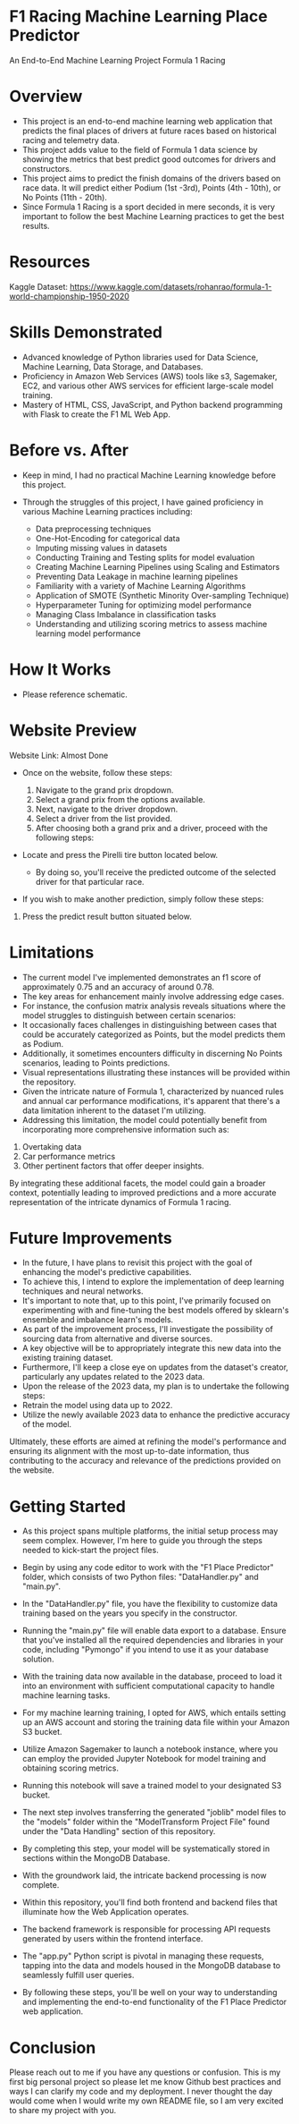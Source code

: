 # F1 Racing Machine Learning Place Predictor

 An End-to-End Machine Learning Project Formula 1 Racing

# Overview
- This project is an end-to-end machine learning web application that predicts the final places of drivers at future races based on historical racing and telemetry data.
- This project adds value to the field of Formula 1 data science by showing the metrics that best predict good outcomes for drivers and constructors.
- This project aims to predict the finish domains of the drivers based on race data. It will predict either Podium (1st -3rd), Points (4th - 10th), or No Points (11th - 20th). 
- Since Formula 1 Racing is a sport decided in mere seconds, it is very important to follow the best Machine Learning practices to get the best results.

# Resources 
Kaggle Dataset: https://www.kaggle.com/datasets/rohanrao/formula-1-world-championship-1950-2020

# Skills Demonstrated
- Advanced knowledge of Python libraries used for Data Science, Machine Learning, Data Storage, and Databases.
- Proficiency in Amazon Web Services (AWS) tools like s3, Sagemaker, EC2, and various other AWS services for efficient large-scale model training.
- Mastery of HTML, CSS, JavaScript, and Python backend programming with Flask to create the F1 ML Web App.

# Before vs. After
- Keep in mind, I had no practical Machine Learning knowledge before this project.

- Through the struggles of this project, I have gained proficiency in various Machine Learning practices including:

   - Data preprocessing techniques
   - One-Hot-Encoding for categorical data
   - Imputing missing values in datasets
   - Conducting Training and Testing splits for model evaluation
   - Creating Machine Learning Pipelines using Scaling and Estimators
   - Preventing Data Leakage in machine learning pipelines
   - Familiarity with a variety of Machine Learning Algorithms
   - Application of SMOTE (Synthetic Minority Over-sampling Technique)
   - Hyperparameter Tuning for optimizing model performance
   - Managing Class Imbalance in classification tasks
   - Understanding and utilizing scoring metrics to assess machine learning model performance

# How It Works
- Please reference schematic.

# Website Preview
Website Link: Almost Done

- Once on the website, follow these steps:

   1. Navigate to the grand prix dropdown.
   2. Select a grand prix from the options available.
   3. Next, navigate to the driver dropdown.
   4. Select a driver from the list provided.
   5. After choosing both a grand prix and a driver, proceed with the following steps:

- Locate and press the Pirelli tire button located below.
   - By doing so, you'll receive the predicted outcome of the selected driver for that particular race.
- If you wish to make another prediction, simply follow these steps:

1. Press the predict result button situated below.

# Limitations
- The current model I've implemented demonstrates an f1 score of approximately 0.75 and an accuracy of around 0.78.
- The key areas for enhancement mainly involve addressing edge cases.
- For instance, the confusion matrix analysis reveals situations where the model struggles to distinguish between certain scenarios:
- It occasionally faces challenges in distinguishing between cases that could be accurately categorized as Points, but the model predicts them as Podium.
- Additionally, it sometimes encounters difficulty in discerning No Points scenarios, leading to Points predictions.
- Visual representations illustrating these instances will be provided within the repository.
- Given the intricate nature of Formula 1, characterized by nuanced rules and annual car performance modifications, it's apparent that there's a data limitation inherent to the dataset I'm utilizing.
- Addressing this limitation, the model could potentially benefit from incorporating more comprehensive information such as:
1. Overtaking data
2. Car performance metrics
3. Other pertinent factors that offer deeper insights.

By integrating these additional facets, the model could gain a broader context, potentially leading to improved predictions and a more accurate representation of the intricate dynamics of Formula 1 racing.

# Future Improvements
- In the future, I have plans to revisit this project with the goal of enhancing the model's predictive capabilities.
- To achieve this, I intend to explore the implementation of deep learning techniques and neural networks.
- It's important to note that, up to this point, I've primarily focused on experimenting with and fine-tuning the best models offered by sklearn's ensemble and imbalance learn's models.
- As part of the improvement process, I'll investigate the possibility of sourcing data from alternative and diverse sources.
- A key objective will be to appropriately integrate this new data into the existing training dataset.
- Furthermore, I'll keep a close eye on updates from the dataset's creator, particularly any updates related to the 2023 data.
- Upon the release of the 2023 data, my plan is to undertake the following steps:
- Retrain the model using data up to 2022.
- Utilize the newly available 2023 data to enhance the predictive accuracy of the model.

Ultimately, these efforts are aimed at refining the model's performance and ensuring its alignment with the most up-to-date information, thus contributing to the accuracy and relevance of the predictions provided on the website.

# Getting Started
- As this project spans multiple platforms, the initial setup process may seem complex. However, I'm here to guide you through the steps needed to kick-start the project files.

- Begin by using any code editor to work with the "F1 Place Predictor" folder, which consists of two Python files: "DataHandler.py" and "main.py".

- In the "DataHandler.py" file, you have the flexibility to customize data training based on the years you specify in the constructor.

- Running the "main.py" file will enable data export to a database. Ensure that you've installed all the required dependencies and libraries in your code, including "Pymongo" if you intend to use it as your database solution.

- With the training data now available in the database, proceed to load it into an environment with sufficient computational capacity to handle machine learning tasks.

- For my machine learning training, I opted for AWS, which entails setting up an AWS account and storing the training data file within your Amazon S3 bucket.

- Utilize Amazon Sagemaker to launch a notebook instance, where you can employ the provided Jupyter Notebook for model training and obtaining scoring metrics.

- Running this notebook will save a trained model to your designated S3 bucket.

- The next step involves transferring the generated "joblib" model files to the "models" folder within the "ModelTransform Project File" found under the "Data Handling" section of this repository.

- By completing this step, your model will be systematically stored in sections within the MongoDB Database.

- With the groundwork laid, the intricate backend processing is now complete.

- Within this repository, you'll find both frontend and backend files that illuminate how the Web Application operates.

- The backend framework is responsible for processing API requests generated by users within the frontend interface.

- The "app.py" Python script is pivotal in managing these requests, tapping into the data and models housed in the MongoDB database to seamlessly fulfill user queries.

- By following these steps, you'll be well on your way to understanding and implementing the end-to-end functionality of the F1 Place Predictor web application.

# Conclusion
Please reach out to me if you have any questions or confusion. This is my first big personal project so please let me know Github best practices and ways I can clarify my code and my deployment. I never thought the day would come when I would write my own README file, so I am very excited to share my project with you. 

